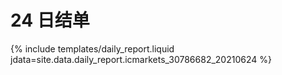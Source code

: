 # 24 日结单

{% include  templates/daily_report.liquid jdata=site.data.daily_report.icmarkets_30786682_20210624 %}